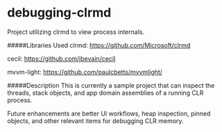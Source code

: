 # debugging-clrmd
Project utilizing clrmd to view process internals.  

#####Libraries Used
clrmd:
https://github.com/Microsoft/clrmd

cecil:
https://github.com/jbevain/cecil

mvvm-light:
https://github.com/paulcbetts/mvvmlight/

#####Description
This is currently a sample project that can inspect the threads, stack objects, and app domain assemblies of a running CLR process. 

Future enhancements are better UI workflows, heap inspection, pinned objects, and other relevant items for debugging CLR memory.
